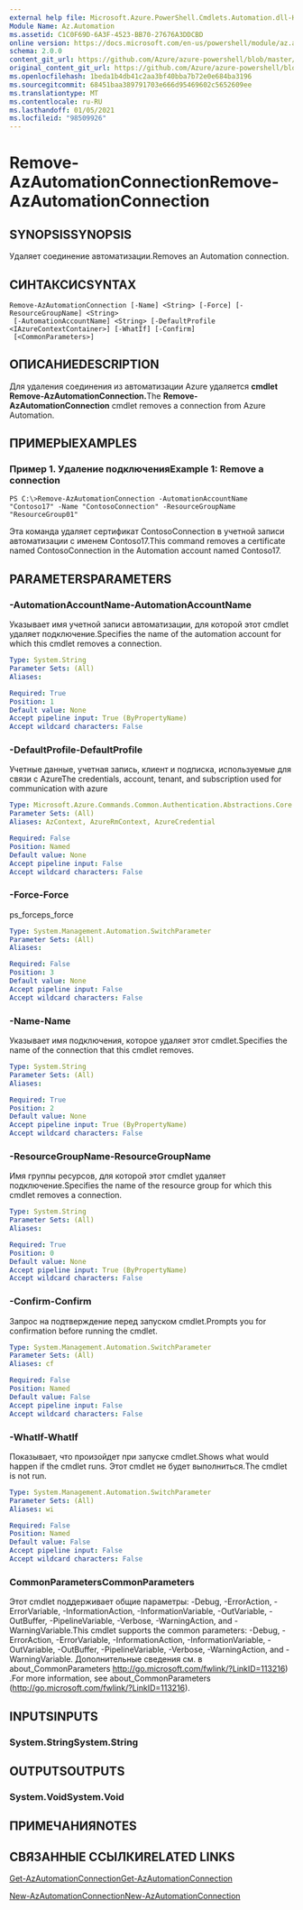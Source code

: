 ```yaml
---
external help file: Microsoft.Azure.PowerShell.Cmdlets.Automation.dll-Help.xml
Module Name: Az.Automation
ms.assetid: C1C0F69D-6A3F-4523-BB70-27676A3DDCBD
online version: https://docs.microsoft.com/en-us/powershell/module/az.automation/remove-azautomationconnection
schema: 2.0.0
content_git_url: https://github.com/Azure/azure-powershell/blob/master/src/Automation/Automation/help/Remove-AzAutomationConnection.md
original_content_git_url: https://github.com/Azure/azure-powershell/blob/master/src/Automation/Automation/help/Remove-AzAutomationConnection.md
ms.openlocfilehash: 1beda1b4db41c2aa3bf40bba7b72e0e684ba3196
ms.sourcegitcommit: 68451baa389791703e666d95469602c5652609ee
ms.translationtype: MT
ms.contentlocale: ru-RU
ms.lasthandoff: 01/05/2021
ms.locfileid: "98509926"
---
```

# <span data-ttu-id="9a071-101">Remove-AzAutomationConnection</span><span class="sxs-lookup"><span data-stu-id="9a071-101">Remove-AzAutomationConnection</span></span>

## <span data-ttu-id="9a071-102">SYNOPSIS</span><span class="sxs-lookup"><span data-stu-id="9a071-102">SYNOPSIS</span></span>
<span data-ttu-id="9a071-103">Удаляет соединение автоматизации.</span><span class="sxs-lookup"><span data-stu-id="9a071-103">Removes an Automation connection.</span></span>

## <span data-ttu-id="9a071-104">СИНТАКСИС</span><span class="sxs-lookup"><span data-stu-id="9a071-104">SYNTAX</span></span>

```
Remove-AzAutomationConnection [-Name] <String> [-Force] [-ResourceGroupName] <String>
 [-AutomationAccountName] <String> [-DefaultProfile <IAzureContextContainer>] [-WhatIf] [-Confirm]
 [<CommonParameters>]
```

## <span data-ttu-id="9a071-105">ОПИСАНИЕ</span><span class="sxs-lookup"><span data-stu-id="9a071-105">DESCRIPTION</span></span>
<span data-ttu-id="9a071-106">Для удаления соединения из автоматизации Azure удаляется **cmdlet Remove-AzAutomationConnection.**</span><span class="sxs-lookup"><span data-stu-id="9a071-106">The **Remove-AzAutomationConnection** cmdlet removes a connection from Azure Automation.</span></span>

## <span data-ttu-id="9a071-107">ПРИМЕРЫ</span><span class="sxs-lookup"><span data-stu-id="9a071-107">EXAMPLES</span></span>

### <span data-ttu-id="9a071-108">Пример 1. Удаление подключения</span><span class="sxs-lookup"><span data-stu-id="9a071-108">Example 1: Remove a connection</span></span>
```
PS C:\>Remove-AzAutomationConnection -AutomationAccountName "Contoso17" -Name "ContosoConnection" -ResourceGroupName "ResourceGroup01"
```

<span data-ttu-id="9a071-109">Эта команда удаляет сертификат ContosoConnection в учетной записи автоматизации с именем Contoso17.</span><span class="sxs-lookup"><span data-stu-id="9a071-109">This command removes a certificate named ContosoConnection in the Automation account named Contoso17.</span></span>

## <span data-ttu-id="9a071-110">PARAMETERS</span><span class="sxs-lookup"><span data-stu-id="9a071-110">PARAMETERS</span></span>

### <span data-ttu-id="9a071-111">-AutomationAccountName</span><span class="sxs-lookup"><span data-stu-id="9a071-111">-AutomationAccountName</span></span>
<span data-ttu-id="9a071-112">Указывает имя учетной записи автоматизации, для которой этот cmdlet удаляет подключение.</span><span class="sxs-lookup"><span data-stu-id="9a071-112">Specifies the name of the automation account for which this cmdlet removes a connection.</span></span>

```yaml
Type: System.String
Parameter Sets: (All)
Aliases:

Required: True
Position: 1
Default value: None
Accept pipeline input: True (ByPropertyName)
Accept wildcard characters: False
```

### <span data-ttu-id="9a071-113">-DefaultProfile</span><span class="sxs-lookup"><span data-stu-id="9a071-113">-DefaultProfile</span></span>
<span data-ttu-id="9a071-114">Учетные данные, учетная запись, клиент и подписка, используемые для связи с Azure</span><span class="sxs-lookup"><span data-stu-id="9a071-114">The credentials, account, tenant, and subscription used for communication with azure</span></span>

```yaml
Type: Microsoft.Azure.Commands.Common.Authentication.Abstractions.Core.IAzureContextContainer
Parameter Sets: (All)
Aliases: AzContext, AzureRmContext, AzureCredential

Required: False
Position: Named
Default value: None
Accept pipeline input: False
Accept wildcard characters: False
```

### <span data-ttu-id="9a071-115">-Force</span><span class="sxs-lookup"><span data-stu-id="9a071-115">-Force</span></span>
<span data-ttu-id="9a071-116">ps_force</span><span class="sxs-lookup"><span data-stu-id="9a071-116">ps_force</span></span>

```yaml
Type: System.Management.Automation.SwitchParameter
Parameter Sets: (All)
Aliases:

Required: False
Position: 3
Default value: None
Accept pipeline input: False
Accept wildcard characters: False
```

### <span data-ttu-id="9a071-117">-Name</span><span class="sxs-lookup"><span data-stu-id="9a071-117">-Name</span></span>
<span data-ttu-id="9a071-118">Указывает имя подключения, которое удаляет этот cmdlet.</span><span class="sxs-lookup"><span data-stu-id="9a071-118">Specifies the name of the connection that this cmdlet removes.</span></span>

```yaml
Type: System.String
Parameter Sets: (All)
Aliases:

Required: True
Position: 2
Default value: None
Accept pipeline input: True (ByPropertyName)
Accept wildcard characters: False
```

### <span data-ttu-id="9a071-119">-ResourceGroupName</span><span class="sxs-lookup"><span data-stu-id="9a071-119">-ResourceGroupName</span></span>
<span data-ttu-id="9a071-120">Имя группы ресурсов, для которой этот cmdlet удаляет подключение.</span><span class="sxs-lookup"><span data-stu-id="9a071-120">Specifies the name of the resource group for which this cmdlet removes a connection.</span></span>

```yaml
Type: System.String
Parameter Sets: (All)
Aliases:

Required: True
Position: 0
Default value: None
Accept pipeline input: True (ByPropertyName)
Accept wildcard characters: False
```

### <span data-ttu-id="9a071-121">-Confirm</span><span class="sxs-lookup"><span data-stu-id="9a071-121">-Confirm</span></span>
<span data-ttu-id="9a071-122">Запрос на подтверждение перед запуском cmdlet.</span><span class="sxs-lookup"><span data-stu-id="9a071-122">Prompts you for confirmation before running the cmdlet.</span></span>

```yaml
Type: System.Management.Automation.SwitchParameter
Parameter Sets: (All)
Aliases: cf

Required: False
Position: Named
Default value: False
Accept pipeline input: False
Accept wildcard characters: False
```

### <span data-ttu-id="9a071-123">-WhatIf</span><span class="sxs-lookup"><span data-stu-id="9a071-123">-WhatIf</span></span>
<span data-ttu-id="9a071-124">Показывает, что произойдет при запуске cmdlet.</span><span class="sxs-lookup"><span data-stu-id="9a071-124">Shows what would happen if the cmdlet runs.</span></span>
<span data-ttu-id="9a071-125">Этот cmdlet не будет выполниться.</span><span class="sxs-lookup"><span data-stu-id="9a071-125">The cmdlet is not run.</span></span>

```yaml
Type: System.Management.Automation.SwitchParameter
Parameter Sets: (All)
Aliases: wi

Required: False
Position: Named
Default value: False
Accept pipeline input: False
Accept wildcard characters: False
```

### <span data-ttu-id="9a071-126">CommonParameters</span><span class="sxs-lookup"><span data-stu-id="9a071-126">CommonParameters</span></span>
<span data-ttu-id="9a071-127">Этот cmdlet поддерживает общие параметры: -Debug, -ErrorAction, -ErrorVariable, -InformationAction, -InformationVariable, -OutVariable, -OutBuffer, -PipelineVariable, -Verbose, -WarningAction, and -WarningVariable.</span><span class="sxs-lookup"><span data-stu-id="9a071-127">This cmdlet supports the common parameters: -Debug, -ErrorAction, -ErrorVariable, -InformationAction, -InformationVariable, -OutVariable, -OutBuffer, -PipelineVariable, -Verbose, -WarningAction, and -WarningVariable.</span></span> <span data-ttu-id="9a071-128">Дополнительные сведения см. в about_CommonParameters http://go.microsoft.com/fwlink/?LinkID=113216) .</span><span class="sxs-lookup"><span data-stu-id="9a071-128">For more information, see about_CommonParameters (http://go.microsoft.com/fwlink/?LinkID=113216).</span></span>

## <span data-ttu-id="9a071-129">INPUTS</span><span class="sxs-lookup"><span data-stu-id="9a071-129">INPUTS</span></span>

### <span data-ttu-id="9a071-130">System.String</span><span class="sxs-lookup"><span data-stu-id="9a071-130">System.String</span></span>

## <span data-ttu-id="9a071-131">OUTPUTS</span><span class="sxs-lookup"><span data-stu-id="9a071-131">OUTPUTS</span></span>

### <span data-ttu-id="9a071-132">System.Void</span><span class="sxs-lookup"><span data-stu-id="9a071-132">System.Void</span></span>

## <span data-ttu-id="9a071-133">ПРИМЕЧАНИЯ</span><span class="sxs-lookup"><span data-stu-id="9a071-133">NOTES</span></span>

## <span data-ttu-id="9a071-134">СВЯЗАННЫЕ ССЫЛКИ</span><span class="sxs-lookup"><span data-stu-id="9a071-134">RELATED LINKS</span></span>

[<span data-ttu-id="9a071-135">Get-AzAutomationConnection</span><span class="sxs-lookup"><span data-stu-id="9a071-135">Get-AzAutomationConnection</span></span>](./Get-AzAutomationConnection.md)

[<span data-ttu-id="9a071-136">New-AzAutomationConnection</span><span class="sxs-lookup"><span data-stu-id="9a071-136">New-AzAutomationConnection</span></span>](./New-AzAutomationConnection.md)


